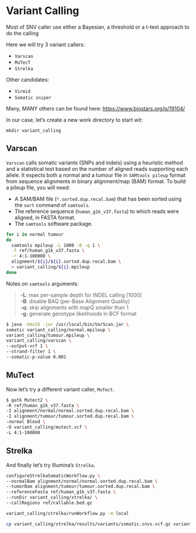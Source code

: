 # Variant Calling

Most of SNV caller use either a Bayesian, a threshold or a t-test
approach to do the calling

Here we will try 3 variant callers:

* `Varscan`
* `MuTecT`
* `Strelka`

Other candidates:

* `Virmid`
* `Somatic sniper`

Many, MANY others can be found here: https://www.biostars.org/p/19104/

In our case, let’s create a new work directory to start wit:

    mkdir variant_calling


## Varscan

`Varscan` calls somatic variants (SNPs and indels) using a
heuristic method and a statistical test based on the number of aligned
reads supporting each allele. It expects both a normal and a tumour file in
`SAMtools pileup` format from sequence alignments in binary alignment/map
(BAM) format. To build a pileup file, you will need:

* A SAM/BAM file (`*.sorted.dup.recal.bam`) that has been sorted using the `sort` command
of `samtools`.
* The reference sequence (`human_g1k_v37.fasta`) to which reads were aligned, in
FASTA format.
* The `samtools` software package.

```bash
for i in normal tumour
do
  samtools mpileup -L 1000 -B -q 1 \
  -f ref/human_g1k_v37.fasta \
  -r 4:1-100000 \
  alignment/${i}/${i}.sorted.dup.recal.bam \
  > variant_calling/${i}.mpileup
done
```

Notes on `samtools` arguments:

  > **-L**: max per-sample depth for INDEL calling [1000]  
  > **-B**: disable BAQ (per-Base Alignment Quality)  
  > **-q**: skip alignments with mapQ smaller than 1  
  > **-g**: generate genotype likelihoods in BCF format

```bash
$ java -Xmx2G -jar /usr/local/bin/VarScan.jar \
somatic variant_calling/normal.mpileup \
variant_calling/tumour.mpileup \
variant_calling/varscan \
--output-vcf 1 \
--strand-filter 1 \
--somatic-p-value 0.001
```


## MuTect

Now let’s try a different variant caller, `MuTect`.

```bash
$ gatk Mutect2 \
-R ref/human_g1k_v37.fasta \
-I alignment/normal/normal.sorted.dup.recal.bam \
-I alignment/tumour/tumour.sorted.dup.recal.bam \
-normal Blood \
-O variant_calling/mutect.vcf \
-L 4:1-100000
```


## Strelka

And finally let’s try Illumina’s `Strelka`.

```bash
configureStrelkaSomaticWorkflow.py \
--normalBam alignment/normal/normal.sorted.dup.recal.bam \
--tumorBam alignment/tumour/tumour.sorted.dup.recal.bam \
--referenceFasta ref/human_g1k_v37.fasta \
--runDir variant_calling/strelka/ \
--callRegions ref/callable.bed.gz

variant_calling/strelka/runWorkflow.py -m local

cp variant_calling/strelka/results/variants/somatic.snvs.vcf.gz variant_calling/strelka.vcf.gz
```
